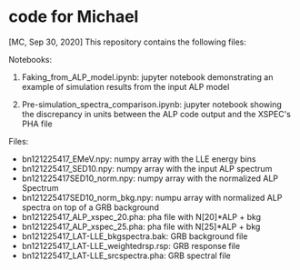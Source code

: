 # code for Michael

[MC, Sep 30, 2020]
This repository contains the following files:

Notebooks:

1. Faking_from_ALP_model.ipynb: jupyter notebook demonstrating an example of simulation results from the input ALP model

2. Pre-simulation_spectra_comparison.ipynb: jupyter notebook showing the discrepancy in units between the ALP code output and the XSPEC's PHA file

Files:
- bn121225417_EMeV.npy: numpy array with the LLE energy bins
- bn121225417_SED10.npy: numpy array with the input ALP spectrum
- bn121225417SED10_norm.npy: numpy array with the normalized ALP Spectrum
- bn121225417SED10_norm_bkg.npy: numpu array with normalized ALP spectra on top of a GRB background
- bn121225417_ALP_xspec_20.pha: pha file with N[20]*ALP + bkg
- bn121225417_ALP_xspec_25.pha: pha file with N[25]*ALP + bkg
- bn121225417_LAT-LLE_bkgspectra.bak: GRB background file
- bn121225417_LAT-LLE_weightedrsp.rsp: GRB response file
- bn121225417_LAT-LLE_srcspectra.pha: GRB spectral file
